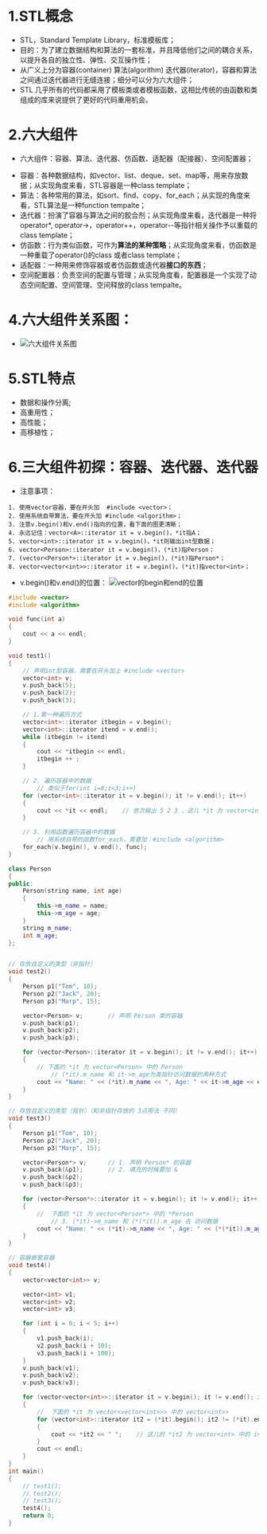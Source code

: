 # 1.STL概念

+ STL，Standard Template Library，标准模板库；
+ 目的：为了建立数据结构和算法的一套标准，并且降低他们之间的耦合关系，以提升各自的独立性、弹性、交互操作性；
+ 从广义上分为容器(container) 算法(algorithm) 迭代器(iterator)，容器和算法之间通过迭代器进行无缝连接；细分可以分为六大组件；
+ STL 几乎所有的代码都采用了模板类或者模板函数，这相比传统的由函数和类组成的库来说提供了更好的代码重用机会。

# 2.六大组件

- 六大组件：容器、算法、迭代器、仿函数、适配器（配接器）、空间配置器；

+ 容器：各种数据结构，如vector、list、deque、set、map等，用来存放数据；从实现角度来看，STL容器是一种class template；
+ 算法：各种常用的算法，如sort、find、copy、for_each；从实现的角度来看，STL算法是一种function tempalte；
+ 迭代器：扮演了容器与算法之间的胶合剂；从实现角度来看，迭代器是一种将operator*, operator->，operator++，operator--等指针相关操作予以重载的class template；
+ 仿函数：行为类似函数，可作为**算法的某种策略**；从实现角度来看，仿函数是一种重载了operator()的class 或者class template；
+ 适配器：一种用来修饰容器或者仿函数或迭代器**接口的东西**；
+ 空间配置器：负责空间的配置与管理；从实现角度看，配置器是一个实现了动态空间配置、空间管理、空间释放的class tempalte。

# 4.六大组件关系图：
+ ![六大组件关系图](https://note.youdao.com/yws/api/personal/file/C524BFC1876D4F709768E739FB4F4939?method=download&shareKey=adb75911b62cb5865244b2e57cd3cd1f)

# 5.STL特点
- 数据和操作分离;
- 高重用性；
- 高性能；
- 高移植性；

# 6.三大组件初探：容器、迭代器、迭代器


- 注意事项：
```
1. 使用vector容器，要在开头加  #include <vector>；
2. 使用系统自带算法，要在开头加 #include <algorithm>；
3. 注意v.begin()和v.end()指向的位置，看下面的图更清晰；
4. 永远记住：vector<A>::iterator it = v.begin()，*it指A；
5. vector<int>::iterator it = v.begin()，*it则输出int型数据；
6. vector<Person>::iterator it = v.begin()，(*it)指Person；
7. (vector<Person*>::iterator it = v.begin()，(*it)指Person*；
8. vector<vector<int>>::iterator it = v.begin()，(*it)指vector<int>；
```


+ v.begin()和v.end()的位置：
  ![vector的begin和end的位置](https://note.youdao.com/yws/api/personal/file/8B006AA9436E480BA68EE7734EEEABDC?method=download&shareKey=284f8dbcf63b6cf4d4cd54167024c2a9)


```C++
#include <vector>
#include <algorithm>

void func(int a)
{
	cout << a << endl;
}

void test1()
{
	// 声明int型容器，需要在开头加上 #include <vector>
	vector<int> v;
	v.push_back(5);
	v.push_back(2);
	v.push_back(3);

	// 1.第一种遍历方式
	vector<int>::iterator itbegin = v.begin();
	vector<int>::iterator itend = v.end();
	while (itbegin != itend)
	{
		cout << *itbegin << endl;
		itbegin ++ ;
	}

	// 2. 遍历容器中的数据
		// 类似于for(int i=0;i<3;i++)
	for (vector<int>::iterator it = v.begin(); it != v.end(); it++)
	{
		cout << *it << endl;	// 依次输出 5 2 3 ，这儿 *it 为 vector<int> 中的int
	}

	// 3. 利用函数遍历容器中的数据
    	// 用系统自带的函数for_each，需要加：#include <algorithm>
	for_each(v.begin(), v.end(), func);
}

class Person
{
public:
	Person(string name, int age)
	{
		this->m_name = name;
		this->m_age = age;
	}
	string m_name;
	int m_age;
};


// 存放自定义的类型（非指针）
void test2()
{
	Person p1("Tom", 10);
	Person p2("Jack", 20);
	Person p3("Marp", 15);

	vector<Person> v;		// 声明 Person 类的容器
	v.push_back(p1);
	v.push_back(p2);
	v.push_back(p3);

	for (vector<Person>::iterator it = v.begin(); it != v.end(); it++)
	{
		// 下面的 *it 为 vector<Person> 中的 Person
        	// (*it).m_name 和 it->m_age为类指针访问数据的两种方式
		cout << "Name: " << (*it).m_name << ", Age: " << it->m_age << endl;	
	}
}

// 存放自定义的类型（指针）（和非指针存放的 3点用法 不同）
void test3()
{
	Person p1("Tom", 10);
	Person p2("Jack", 20);
	Person p3("Marp", 15);

	vector<Person*> v;		// 1. 声明 Person* 的容器
	v.push_back(&p1);		// 2. 填充的时候要加 &
	v.push_back(&p2);
	v.push_back(&p3);

	for (vector<Person*>::iterator it = v.begin(); it != v.end(); it++)
	{
		//  下面的 *it 为 vector<Person*> 中的 *Person
        	// 3. (*it)->m_name 和 (*(*it)).m_age 去 访问数据
		cout << "Name: " << (*it)->m_name << ", Age: " << (*(*it)).m_age << endl;
	}
}

// 容器嵌套容器
void test4()
{
	vector<vector<int>> v;

	vector<int> v1;
	vector<int> v2;
	vector<int> v3;

	for (int i = 0; i < 5; i++)
	{
		v1.push_back(i);
		v2.push_back(i + 10);
		v3.push_back(i + 100);
	}
	v.push_back(v1);
	v.push_back(v2);
	v.push_back(v3);

	for (vector<vector<int>>::iterator it = v.begin(); it != v.end(); it++)
	{
		//  下面的 *it 为 vector<vector<int>>> 中的 vector<int>>
		for (vector<int>::iterator it2 = (*it).begin(); it2 != (*it).end(); it2++)
		{
			cout << *it2 << " ";	// 这儿的 *it2 为 vector<int> 中的 int
		}
		cout << endl;
	}
}
int main() 
{
	// test1();
	// test2();
	// test3();
	test4();
	return 0;
}
```